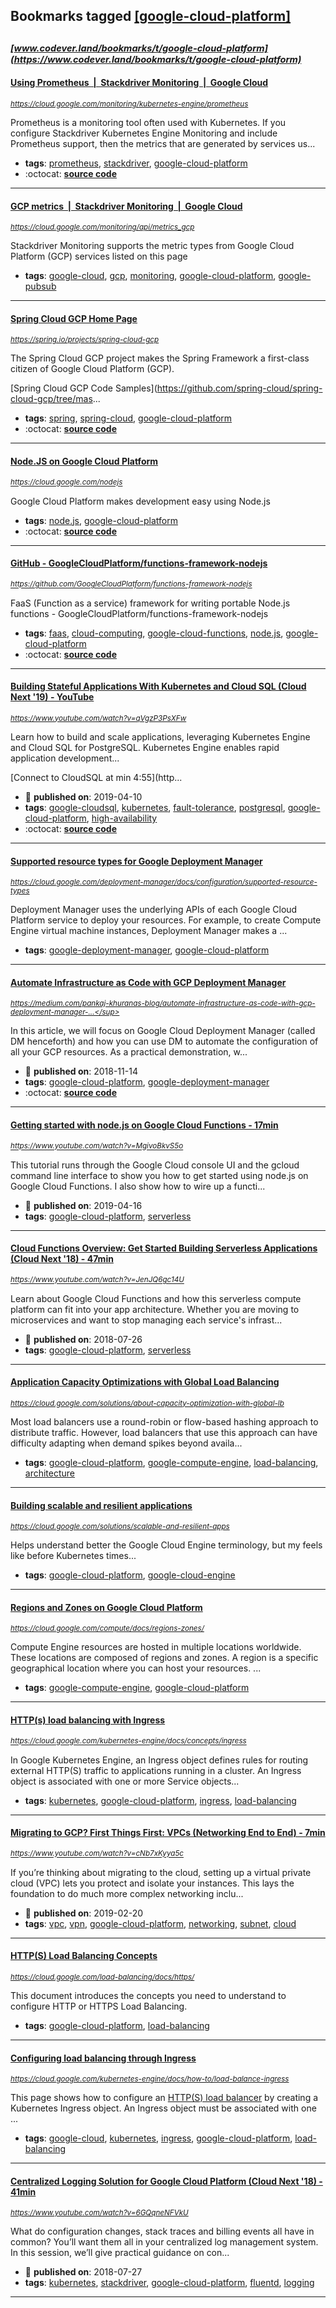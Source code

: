 ## Bookmarks tagged [[google-cloud-platform]](https://www.codever.land/search?q=[google-cloud-platform])

_<sup><sup>[www.codever.land/bookmarks/t/google-cloud-platform](https://www.codever.land/bookmarks/t/google-cloud-platform)</sup></sup>_
---
#### [Using Prometheus  |  Stackdriver Monitoring  |  Google Cloud](https://cloud.google.com/monitoring/kubernetes-engine/prometheus)
_<sup>https://cloud.google.com/monitoring/kubernetes-engine/prometheus</sup>_

Prometheus is a monitoring tool often used with Kubernetes. If you configure Stackdriver Kubernetes Engine Monitoring and include Prometheus support, then the metrics that are generated by services us...
* **tags**: [prometheus](../tagged/prometheus.md), [stackdriver](../tagged/stackdriver.md), [google-cloud-platform](../tagged/google-cloud-platform.md)
* :octocat: **[source code](https://github.com/Stackdriver/stackdriver-prometheus-sidecar)**
---
#### [GCP metrics  |  Stackdriver Monitoring   |  Google Cloud](https://cloud.google.com/monitoring/api/metrics_gcp)
_<sup>https://cloud.google.com/monitoring/api/metrics_gcp</sup>_

Stackdriver Monitoring supports the metric types from Google Cloud Platform (GCP) services listed on this page
* **tags**: [google-cloud](../tagged/google-cloud.md), [gcp](../tagged/gcp.md), [monitoring](../tagged/monitoring.md), [google-cloud-platform](../tagged/google-cloud-platform.md), [google-pubsub](../tagged/google-pubsub.md)
---
#### [Spring Cloud GCP Home Page](https://spring.io/projects/spring-cloud-gcp)
_<sup>https://spring.io/projects/spring-cloud-gcp</sup>_

The Spring Cloud GCP project makes the Spring Framework a first-class citizen of Google Cloud Platform (GCP).

[Spring Cloud GCP Code Samples](https://github.com/spring-cloud/spring-cloud-gcp/tree/mas...
* **tags**: [spring](../tagged/spring.md), [spring-cloud](../tagged/spring-cloud.md), [google-cloud-platform](../tagged/google-cloud-platform.md)
* :octocat: **[source code](https://github.com/spring-cloud/spring-cloud-gcp)**
---
#### [Node.JS on Google Cloud Platform](https://cloud.google.com/nodejs)
_<sup>https://cloud.google.com/nodejs</sup>_

Google Cloud Platform makes development easy using Node.js
* **tags**: [node.js](../tagged/node.js.md), [google-cloud-platform](../tagged/google-cloud-platform.md)
* :octocat: **[source code](https://github.com/GoogleCloudPlatform/nodejs-docs-samples)**
---
#### [GitHub - GoogleCloudPlatform/functions-framework-nodejs](https://github.com/GoogleCloudPlatform/functions-framework-nodejs)
_<sup>https://github.com/GoogleCloudPlatform/functions-framework-nodejs</sup>_

FaaS (Function as a service) framework for writing portable Node.js functions - GoogleCloudPlatform/functions-framework-nodejs
* **tags**: [faas](../tagged/faas.md), [cloud-computing](../tagged/cloud-computing.md), [google-cloud-functions](../tagged/google-cloud-functions.md), [node.js](../tagged/node.js.md), [google-cloud-platform](../tagged/google-cloud-platform.md)
* :octocat: **[source code](https://github.com/GoogleCloudPlatform/functions-framework-nodejs)**
---
#### [Building Stateful Applications With Kubernetes and Cloud SQL (Cloud Next '19) - YouTube](https://www.youtube.com/watch?v=qVgzP3PsXFw)
_<sup>https://www.youtube.com/watch?v=qVgzP3PsXFw</sup>_

Learn how to build and scale applications, leveraging Kubernetes Engine and Cloud SQL for PostgreSQL. Kubernetes Engine enables rapid application development...

[Connect to CloudSQL at min 4:55](http...
* :calendar: **published on**: 2019-04-10
* **tags**: [google-cloudsql](../tagged/google-cloudsql.md), [kubernetes](../tagged/kubernetes.md), [fault-tolerance](../tagged/fault-tolerance.md), [postgresql](../tagged/postgresql.md), [google-cloud-platform](../tagged/google-cloud-platform.md), [high-availability](../tagged/high-availability.md)
* :octocat: **[source code](https://github.com/GoogleCloudPlatform/gmemegen)**
---
#### [Supported resource types for Google Deployment Manager](https://cloud.google.com/deployment-manager/docs/configuration/supported-resource-types)
_<sup>https://cloud.google.com/deployment-manager/docs/configuration/supported-resource-types</sup>_

Deployment Manager uses the underlying APIs of each Google Cloud Platform service to deploy your resources. For example, to create Compute Engine virtual machine instances, Deployment Manager makes a ...
* **tags**: [google-deployment-manager](../tagged/google-deployment-manager.md), [google-cloud-platform](../tagged/google-cloud-platform.md)
---
#### [Automate Infrastructure as Code with GCP Deployment Manager](https://medium.com/pankaj-khuranas-blog/automate-infrastructure-as-code-with-gcp-deployment-manager-747bfc07d839)
_<sup>https://medium.com/pankaj-khuranas-blog/automate-infrastructure-as-code-with-gcp-deployment-manager-...</sup>_

In this article, we will focus on Google Cloud Deployment Manager (called DM henceforth) and how you can use DM to automate the configuration of all your GCP resources. As a practical demonstration, w...
* :calendar: **published on**: 2018-11-14
* **tags**: [google-cloud-platform](../tagged/google-cloud-platform.md), [google-deployment-manager](../tagged/google-deployment-manager.md)
* :octocat: **[source code](https://github.com/pankajwithgit/googlecloud)**
---
#### [Getting started with node.js on Google Cloud Functions - 17min](https://www.youtube.com/watch?v=MgivoBkvS5o)
_<sup>https://www.youtube.com/watch?v=MgivoBkvS5o</sup>_

This tutorial runs through the Google Cloud console UI and the gcloud command line interface to show you how to get started using node.js on Google Cloud Functions. I also show how to wire up a functi...
* :calendar: **published on**: 2019-04-16
* **tags**: [google-cloud-platform](../tagged/google-cloud-platform.md), [serverless](../tagged/serverless.md)
---
#### [Cloud Functions Overview: Get Started Building Serverless Applications (Cloud Next '18) - 47min](https://www.youtube.com/watch?v=JenJQ6gc14U)
_<sup>https://www.youtube.com/watch?v=JenJQ6gc14U</sup>_

Learn about Google Cloud Functions and how this serverless compute platform can fit into your app architecture. Whether you are moving to microservices and want to stop managing each service's infrast...
* :calendar: **published on**: 2018-07-26
* **tags**: [google-cloud-platform](../tagged/google-cloud-platform.md), [serverless](../tagged/serverless.md)
---
#### [Application Capacity Optimizations with Global Load Balancing](https://cloud.google.com/solutions/about-capacity-optimization-with-global-lb)
_<sup>https://cloud.google.com/solutions/about-capacity-optimization-with-global-lb</sup>_

Most load balancers use a round-robin or flow-based hashing approach to distribute traffic. However, load balancers that use this approach can have difficulty adapting when demand spikes beyond availa...
* **tags**: [google-cloud-platform](../tagged/google-cloud-platform.md), [google-compute-engine](../tagged/google-compute-engine.md), [load-balancing](../tagged/load-balancing.md), [architecture](../tagged/architecture.md)
---
#### [Building scalable and resilient applications](https://cloud.google.com/solutions/scalable-and-resilient-apps)
_<sup>https://cloud.google.com/solutions/scalable-and-resilient-apps</sup>_

Helps understand better the Google Cloud Engine terminology, but my feels like before Kubernetes times...
* **tags**: [google-cloud-platform](../tagged/google-cloud-platform.md), [google-cloud-engine](../tagged/google-cloud-engine.md)
---
#### [Regions and Zones on Google Cloud Platform](https://cloud.google.com/compute/docs/regions-zones/)
_<sup>https://cloud.google.com/compute/docs/regions-zones/</sup>_

Compute Engine resources are hosted in multiple locations worldwide. These locations are composed of regions and zones. A region is a specific geographical location where you can host your resources. ...
* **tags**: [google-compute-engine](../tagged/google-compute-engine.md), [google-cloud-platform](../tagged/google-cloud-platform.md)
---
#### [HTTP(s) load balancing with Ingress ](https://cloud.google.com/kubernetes-engine/docs/concepts/ingress)
_<sup>https://cloud.google.com/kubernetes-engine/docs/concepts/ingress</sup>_

In Google Kubernetes Engine, an Ingress object defines rules for routing external HTTP(S) traffic to applications running in a cluster. An Ingress object is associated with one or more Service objects...
* **tags**: [kubernetes](../tagged/kubernetes.md), [google-cloud-platform](../tagged/google-cloud-platform.md), [ingress](../tagged/ingress.md), [load-balancing](../tagged/load-balancing.md)
---
#### [Migrating to GCP? First Things First: VPCs (Networking End to End) - 7min](https://www.youtube.com/watch?v=cNb7xKyya5c)
_<sup>https://www.youtube.com/watch?v=cNb7xKyya5c</sup>_

If you’re thinking about migrating to the cloud, setting up a virtual private cloud (VPC) lets you protect and isolate your instances. This lays the foundation to do much more complex networking inclu...
* :calendar: **published on**: 2019-02-20
* **tags**: [vpc](../tagged/vpc.md), [vpn](../tagged/vpn.md), [google-cloud-platform](../tagged/google-cloud-platform.md), [networking](../tagged/networking.md), [subnet](../tagged/subnet.md), [cloud](../tagged/cloud.md)
---
#### [HTTP(S) Load Balancing Concepts](https://cloud.google.com/load-balancing/docs/https/)
_<sup>https://cloud.google.com/load-balancing/docs/https/</sup>_

This document introduces the concepts you need to understand to configure HTTP or HTTPS Load Balancing.
* **tags**: [google-cloud-platform](../tagged/google-cloud-platform.md), [load-balancing](../tagged/load-balancing.md)
---
#### [Configuring load balancing through Ingress](https://cloud.google.com/kubernetes-engine/docs/how-to/load-balance-ingress)
_<sup>https://cloud.google.com/kubernetes-engine/docs/how-to/load-balance-ingress</sup>_

This page shows how to configure an [HTTP(S) load balancer](https://cloud.google.com/load-balancing/docs/https/) by creating a Kubernetes Ingress object. An Ingress object must be associated with one ...
* **tags**: [google-cloud](../tagged/google-cloud.md), [kubernetes](../tagged/kubernetes.md), [ingress](../tagged/ingress.md), [google-cloud-platform](../tagged/google-cloud-platform.md), [load-balancing](../tagged/load-balancing.md)
---
#### [Centralized Logging Solution for Google Cloud Platform (Cloud Next '18) - 41min](https://www.youtube.com/watch?v=6GQqneNFVkU)
_<sup>https://www.youtube.com/watch?v=6GQqneNFVkU</sup>_

What do configuration changes, stack traces and billing events all have in common? You’ll want them all in your centralized log management system. In this session, we’ll give practical guidance on con...
* :calendar: **published on**: 2018-07-27
* **tags**: [kubernetes](../tagged/kubernetes.md), [stackdriver](../tagged/stackdriver.md), [google-cloud-platform](../tagged/google-cloud-platform.md), [fluentd](../tagged/fluentd.md), [logging](../tagged/logging.md)
---
